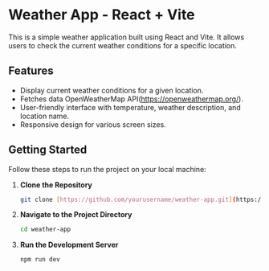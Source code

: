 # Weather App - React + Vite

This is a simple weather application built using React and Vite. It allows users to check the current weather conditions for a specific location.

## Features

- Display current weather conditions for a given location.
- Fetches data OpenWeatherMap API(https://openweathermap.org/).
- User-friendly interface with temperature, weather description, and location name.
- Responsive design for various screen sizes.

## Getting Started

Follow these steps to run the project on your local machine:

1. **Clone the Repository**
   ```bash
   git clone [https://github.com/yourusername/weather-app.git](https://github.com/BoitumeloMashiane/WeatherApp.git)https://github.com/BoitumeloMashiane/WeatherApp.git

2. **Navigate to the Project Directory**
   ```bash
   cd weather-app

4. **Run the Development Server**
   ```bash
   npm run dev
